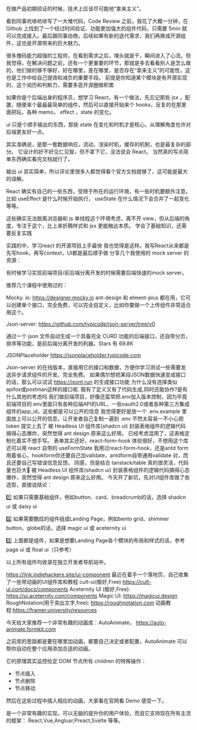 在做产品初期验证的时候，技术上应该尽可能地“拿来主义”。

看到同事吭哧吭哧写了一大堆代码，Code Review 之前，我花了大概一分钟，在 Github 上找到了一个经过时间验证、功能更加强大的组件代码，只需要 5min 就可以完成接入。最后跟同事协商，后续如果有新的迭代需求，我们再换成开源组件，这也是开源带来的巨大魅力。

很多撸码能力超强的工程师，在看到需求之后，埋头就是干，瞬间进入了心流。但我觉得，在解决问题之前，还有一个更重要的环节，那就是多去看看别人是怎么做的，他们做的够不够好，好在哪里，差在哪里，是否存在“拿来主义”的可能性，这也是工作中给自己提效和减负的重要手段。
前提是你知道某个模块是有开源实现的，这个阅历和判断力，需要多逛开源圈做积累

如果你是个后端出身的程序员，想学习 React，有一个做法，先忘记那些  jsx ，配置，随便来个最最最简单的组件，然后可以直接开始来个 hooks，反复的在那里面把玩，各种 memo， effect ，state 的变化。

 ui 只是个顺手输出的东西，那些 state 在变化和时机才是核心。从理解角度也许对后端更友好一点。

其实准确说，是那一套数据响应，流动，渲染时机，缓存的机制，也是最复杂的部分。
它设计的好不好见仁见智，但不拿下它，没法说会 React。
当然真的写点简单东西确实看完文档就行了。

输出 ui 其实简单，所以评论里很多人都觉得看个官方文档就够了，这可能是最大的误解。

React 确实有自己的一些东西，受限于所在的运行环境，有一些时机要额外注意。比如 useEffect 是什么时候开始执行， useState 在什么情况下会合并了一起变化等等。

这些确实无法脱离浏览器和 js 单线程这个环境考虑，离不开 view，但从后端的角度，专注于这个，比上来折腾样式和 jsx 更能触达本质。
学会了基础知识，还需要反复实践

实践的中，学习react 的开源项目上手最快
我也觉得是这样。我写React从来都是先写hook，再写context，UI都是最后顺手做
分享几个我使用的 mock server 的资源：

有时候学习实现前端项目/前后端分离开发的时候需要后端快速的mock server。

推荐几个课程中使用过的：

Mocky. io:
https://designer.mocky.io
ant-design 和 elment-plus 都在用，它可以创建单个接口，完全免费，可以完全自定义，比如你要做一个上传组件非常适合用这个。

Json-server:
https://github.com/typicode/json-server/tree/v0

通过一个 json 文件自动生成一个具备完全 CURD 功能的后端接口，还自带分页，排序等功能，是前后端分离开发的利器。Stars 有 69.8K

JSONPlaceholder
https://jsonplaceholder.typicode.com

Json-server 的在线版本，直接用它的接口和数据，方便你学习测试一些需要发送异步请求组件的开发。完全免费。
如果偶尔想把某段JSON数据快速变成接口的话，那么可以试试 https://jsont.run 的生成接口功能
为什么没有选择类似apifox或postman这样的接口呢. 既有了定义又有了代码生成,同时还能协作?是有什么其他的考虑吗
我们做前端项目，好像还蛮常把.env加入版本控制，因为毕竟前端项目的.env里面只有各种后端API的URL，一些oauth2.0或者各种第三方集成组件的app_id，这些都是可以公开的信息
我觉得更好是放一个 .env.example 里面放上可以公开的信息，让开发者自己复制一遍到 .env
不然太容易一不小心把 token 提交上去了
被 Headless UI 组件库(shadcn ui) 封装表格组件的逻辑代码搞得心态爆炸，突然觉得 ant design 原来这么好用。
已经考虑混用了，这表格定制化着实不想手写。
表单其实还好，react–form–hook 体验很好，不想用这个库还可以用 react 自带的 useFormState
我用过react-form-hook，还是antd form用着省心，hookform你还要自己加validate，antdform自带通用validate
对，而且还要自己写错误信息反馈。
同感，但是结合 tanstack/table 真的很灵活，代码量也巨大🤣
被 Headless UI 组件库(shadcn ui) 封装表格组件的逻辑代码搞得心态爆炸，突然觉得 ant design 原来这么好用。
今天开了新坑，先对UI组件库做了些选型，直接说结论：

1️⃣ 如果只需要基础组件，例如button、card、breadcrumb的话，选择 shadcn ui 或 daisy ui

2️⃣ 如果需要酷炫的组件组成Landing Page，例如bento grid、shimmer button、globe的话，选择 magic ui 或 aceternity ui

3️⃣ 上面都是组件，如果是想要Landing Page各个模块的布局和样式的话，参考 page ui 或 float ui（只参考）

以上所有组件均收录在独立开发者导航站中。

https://link.indiehackers.site/ui-component
最近在着手一个落地页，自己收集了一些带动画的UI组件库和教程
cult-ui(极好,Free) https://cult-ui.com/docs/components
Aceternity UI (极好,Free): https://ui.aceternity.com/components
Magic UI: https://magicui.design
RoughNotation(用于突出文字,free): https://roughnotation.com
动画教程:https://framer.university/resources


今天给大家推荐一个非常有趣的动画库：AutoAnimate，
https://auto-animate.formkit.com

之前库的思路都是要在哪里加动画，都要自己决定或者配置，AutoAnimate 可以帮你自动在整个应用添加合适的动画。

它的原理其实监控给定 DOM 节点所有 children 的特殊操作：
* 节点插入
* 节点删除
* 节点移动

然后在这些过程中插入相应的动画，大家看在官网看 Demo 感受一下。

是一个非常有趣的实现，可以无脑的提升你的用户体验，而且它支持现在所有主流的框架：
React,Vue,Angluar,Preact,Svelte 等等。
